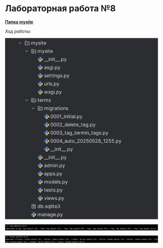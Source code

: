 # Лабораторная работа №8

[**Папка mysite**](https://github.com/Stepanova-Anna/Programming-2/tree/main/LR8-4sem/mysite)

*Ход работы:*

![Лабораторная работа 8](https://github.com/Stepanova-Anna/Programming-2/blob/main/LR8-4sem/структура.png)

![Лабораторная работа 8](https://github.com/Stepanova-Anna/Programming-2/blob/main/LR8-4sem/tag.png)

![Лабораторная работа 8](https://github.com/Stepanova-Anna/Programming-2/blob/main/LR8-4sem/term.png)
